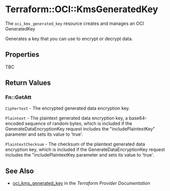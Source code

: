 # Terraform::OCI::KmsGeneratedKey

The `oci_kms_generated_key` resource creates and manages an OCI GeneratedKey

Generates a key that you can use to encrypt or decrypt data.

## Properties

TBC

## Return Values

### Fn::GetAtt

`Ciphertext` - The encrypted generated data encryption key.

`Plaintext` - The plaintext generated data encryption key, a base64-encoded sequence of random bytes, which is included if the  GenerateDataEncryptionKey request includes the "includePlaintextKey" parameter and sets its value to 'true'.

`PlaintextChecksum` - The checksum of the plaintext generated data encryption key, which  is included if the GenerateDataEncryptionKey request includes the  "includePlaintextKey parameter and sets its value to 'true'.

## See Also

* [oci_kms_generated_key](https://www.terraform.io/docs/providers/oci/r/kms_generated_key.html) in the _Terraform Provider Documentation_